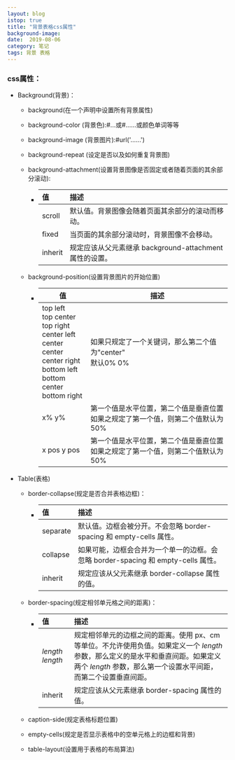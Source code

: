 ```yaml
---
layout: blog
istop: true
title: "背景表格css属性"
background-image: 
date:  2019-08-06
category: 笔记
tags: 背景 表格
---
```


### css属性：

 - Background(背景)：

    - background(在一个声明中设置所有背景属性)

    - background-color (背景色):#...或#......或颜色单词等等

    - background-image (背景图片):#url('......')

    - background-repeat (设定是否以及如何重复背景图)

    - background-attachment(设置背景图像是否固定或者随着页面的其余部分滚动):

       - | 值      | 描述                                                    |
         | :------ | :------------------------------------------------------ |
         | scroll  | 默认值。背景图像会随着页面其余部分的滚动而移动。        |
         | fixed   | 当页面的其余部分滚动时，背景图像不会移动。              |
         | inherit | 规定应该从父元素继承 background-attachment 属性的设置。 |

    - background-position(设置背景图片的开始位置)

       - | 值                                                           | 描述                                                         |
         | ------------------------------------------------------------ | ------------------------------------------------------------ |
         | top left<br />top center <br />top right<br />center left <br />center center <br />center right <br />bottom left <br />bottom center <br />bottom right | 如果只规定了一个关键词，那么第二个值为"center"<br />默认0% 0% |
         | x% y%                                                        | 第一个值是水平位置，第二个值是垂直位置<br />如果之规定了第一个值，则第二个值默认为50% |
         | x pos  y pos                                                 | 第一个值是水平位置，第二个值是垂直位置<br />如果之规定了第一个值，则第二个值默认为50% |

- Table(表格)

  - border-collapse(规定是否合并表格边框)：

    - | 值       | 描述                                                         |
      | :------- | :----------------------------------------------------------- |
      | separate | 默认值。边框会被分开。不会忽略 border-spacing 和 empty-cells 属性。 |
      | collapse | 如果可能，边框会合并为一个单一的边框。会忽略 border-spacing 和 empty-cells 属性。 |
      | inherit  | 规定应该从父元素继承 border-collapse 属性的值。              |

  - border-spacing(规定相邻单元格之间的距离)：

    - | 值              | 描述                                                         |
      | :-------------- | :----------------------------------------------------------- |
      | *length length* | 规定相邻单元的边框之间的距离。使用 px、cm 等单位。不允许使用负值。如果定义一个 *length* 参数，那么定义的是水平和垂直间距。如果定义两个 *length* 参数，那么第一个设置水平间距，而第二个设置垂直间距。 |
      | inherit         | 规定应该从父元素继承 border-spacing 属性的值。               |

  - caption-side(规定表格标题位置)

  - empty-cells(规定是否显示表格中的空单元格上的边框和背景)

  - table-layout(设置用于表格的布局算法)





































